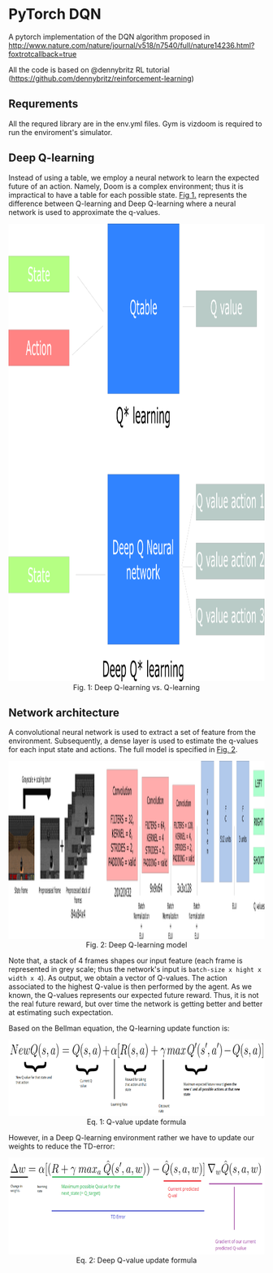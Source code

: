 # PyTorch DQN

A pytorch implementation of the DQN algorithm proposed in http://www.nature.com/nature/journal/v518/n7540/full/nature14236.html?foxtrotcallback=true

All the code is based on @dennybritz RL tutorial (https://github.com/dennybritz/reinforcement-learning)


## Requrements
All the requred library are in the env.yml files.
Gym is vizdoom is required to run the enviroment's simulator.

## Deep Q-learning

Instead of using a table, we employ a neural network to learn the expected future of an action.
Namely, Doom is a complex environment; thus it is impractical to have a table for each possible state.
[Fig 1.](#fig-deep_q_learning-vs-q_learning) represents the difference between Q-learning and Deep Q-learning where a neural network is used to approximate the q-values.


<p align="center">
    <img src="./figures/deep_q_learning.png" width="600px" height="900px"/>
    <br />
    <a name="fig-deep_q_learning-vs-q_learning"> Fig. 1: Deep Q-learning vs. Q-learning</a>
</p>

## Network architecture
A convolutional neural network is used to extract a set of feature from the environment.
Subsequently, a dense layer is used to estimate the q-values for each input state and actions.
The full model is specified in [Fig. 2](#fig-deep_q_learning_model).

<p align="center">
    <img src="./figures/deep_q_learning_model.png" width="900px" height="350px"/>
    <br />
    <a name="fig-deep_q_learning_model"> Fig. 2: Deep Q-learning model</a>
</p>

Note that, a stack of 4 frames shapes our input feature (each frame is represented in grey scale; thus the network's input is `batch-size x hight x width x 4`).
As output, we obtain a vector of Q-values. 
The action associated to the highest Q-value is then performed by the agent.
As we known, the Q-values represents our expected future reward. 
Thus, it is not the real future reward, but over time the network is getting better and better at estimating such expectation.

Based on the Bellman equation, the Q-learning update function is:
<p align="center">
    <img src="./figures/q_learning_update.png" width="900px" height="150px"/>
    <br />
    <a name="fig-deep_q_learning_model"> Eq. 1: Q-value update formula</a>
</p>
However, in a Deep Q-learning environment rather we have to update our weights to reduce the TD-error:
<p align="center">
    <img src="./figures/deep_q_learning_update.png" width="900px" height="190px"/>
    <br />
    <a name="fig-deep_q_learning_model"> Eq. 2: Deep Q-value update formula</a>
</p> 
